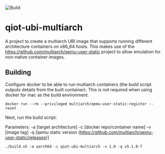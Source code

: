 ![Build](https://github.com/qiot-project/qiot-ubi-multiarch/workflows/CI/badge.svg?branch=main)


# qiot-ubi-multiarch
A project to create a multiarch UBI image that supports running different architecture containers on x86_64 hosts. This makes use of the https://github.com/multiarch/qemu-user-static project to allow emulation for non-native container images.


## Building

Configure docker to be able to run multiarch containers (the build script outputs details from the built container). This is not required when using docker for mac as the build environment.
```
docker run --rm --privileged multiarch/qemu-user-static:register --reset
```

Next, run the build script:

Parameters:
-a [target architecture]
-c [docker repo/container name]
-v [image tag]
-q [qemu static version (https://github.com/multiarch/qemu-user-static/releases)]

```
./build.sh -a aarch64 -c qiot-ubi-multiarch -v 1.0 -q v5.1.0-7
```